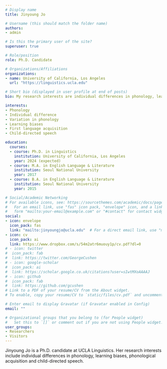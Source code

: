 ```yaml
---
# Display name
title: Jinyoung Jo

# Username (this should match the folder name)
authors:
- admin

# Is this the primary user of the site?
superuser: true

# Role/position
role: Ph.D. Candidate

# Organizations/Affiliations
organizations:
- name: University of California, Los Angeles
  url: "https://linguistics.ucla.edu"

# Short bio (displayed in user profile at end of posts)
bio: My research interests are individual differences in phonology, learning biases, phonological acquisition and child-directed speech.

interests:
- Phonology
- Individual difference
- Variation in phonology
- Learning biases
- First language acquisition
- Child-directed speech

education:
  courses:
  - course: Ph.D. in Linguistics
    institution: University of California, Los Angeles
    year: 2024 (expected)
  - course: M.A. in English Language & Literature
    institution: Seoul National University
    year: 2017
  - course: B.A. in English Language & Literature
    institution: Seoul National University
    year: 2015

# Social/Academic Networking
# For available icons, see: https://sourcethemes.com/academic/docs/page-builder/#icons
#   For an email link, use "fas" icon pack, "envelope" icon, and a link in the
#   form "mailto:your-email@example.com" or "#contact" for contact widget.
social:
- icon: envelope
  icon_pack: fas
  link: "mailto:jinyoungjo@ucla.edu"  # For a direct email link, use "mailto:test@example.org".
- icon: cv
  icon_pack: ai
  link: https://www.dropbox.com/s/54m2atr6muouy1p/cv.pdf?dl=0
# - icon: twitter
#  icon_pack: fab
#  link: https://twitter.com/GeorgeCushen
# - icon: google-scholar
#  icon_pack: ai
#  link: https://scholar.google.co.uk/citations?user=sIwtMXoAAAAJ
# - icon: github
#  icon_pack: fab
#  link: https://github.com/gcushen
# Link to a PDF of your resume/CV from the About widget.
# To enable, copy your resume/CV to `static/files/cv.pdf` and uncomment the lines below.

# Enter email to display Gravatar (if Gravatar enabled in Config)
email: ""

# Organizational groups that you belong to (for People widget)
#   Set this to `[]` or comment out if you are not using People widget.
user_groups:
- Researchers
- Visitors
---
```


Jinyoung Jo is a Ph.D. candidate at UCLA Linguistics. Her research interests include individual differences in phonology, learning biases, phonological acquisition and child-directed speech.
